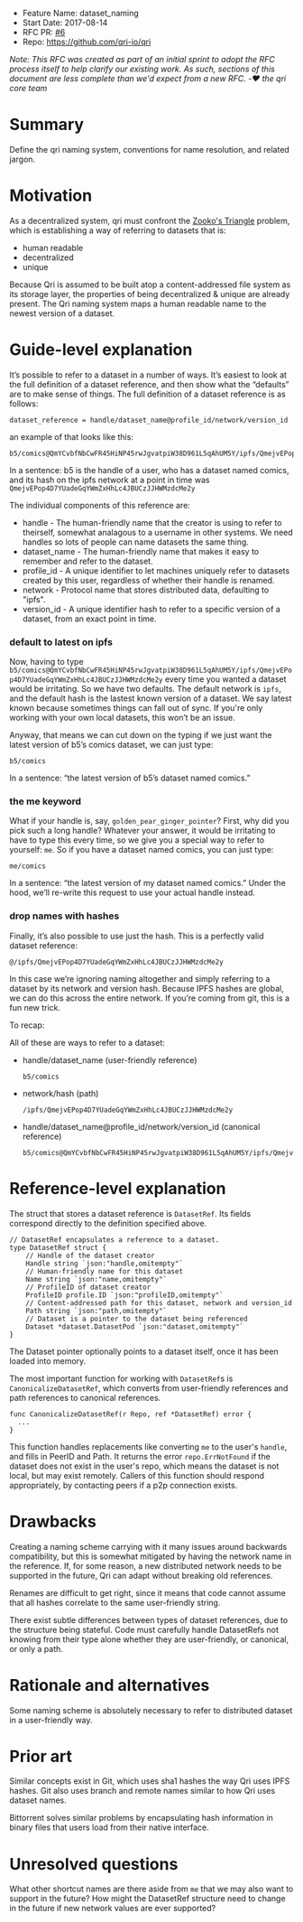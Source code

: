 - Feature Name: dataset_naming
- Start Date: 2017-08-14
- RFC PR: [#6](https://github.com/qri-io/rfcs/pull/3)
- Repo: https://github.com/qri-io/qri

_Note: This RFC was created as part of an initial sprint to adopt the RFC
process itself to help clarify our existing work. As such, sections of this
document are less complete than we'd expect from a new RFC.
-:heart: the qri core team_

# Summary
[summary]: #summary

Define the qri naming system, conventions for name resolution, and related jargon.

# Motivation
[motivation]: #motivation

As a decentralized system, qri must confront the [Zooko's Triangle](https://en.wikipedia.org/wiki/Zooko%27s_triangle) problem, which is establishing a way of referring to datasets that is:

* human readable
* decentralized
* unique

Because Qri is assumed to be built atop a content-addressed file system as its storage layer, the properties of being decentralized & unique are already present. The Qri naming system maps a human readable name to the newest version of a dataset.

# Guide-level explanation
[guide-level-explanation]: #guide-level-explanation

It’s possible to refer to a dataset in a number of ways. It’s easiest to look 
at the full definition of a dataset reference, and then show what the “defaults” are to make sense of things. The full definition of a dataset reference is as follows:

    dataset_reference = handle/dataset_name@profile_id/network/version_id

an example of that looks like this:

    b5/comics@QmYCvbfNbCwFR45HiNP45rwJgvatpiW38D961L5qAhUM5Y/ipfs/QmejvEPop4D7YUadeGqYWmZxHhLc4JBUCzJJHWMzdcMe2y

In a sentence: b5 is the handle of a user, who has a dataset named comics, and its hash on the ipfs network at a point in time was `QmejvEPop4D7YUadeGqYWmZxHhLc4JBUCzJJHWMzdcMe2y`

The individual components of this reference are:

* handle - The human-friendly name that the creator is using to refer to theirself, somewhat analagous to a username in other systems. We need handles so lots of people can name datasets the same thing.
* dataset_name - The human-friendly name that makes it easy to remember and refer to the dataset.
* profile_id - A unique identifier to let machines uniquely refer to datasets created by this user, regardless of whether their handle is renamed.
* network - Protocol name that stores distributed data, defaulting to "ipfs".
* version_id - A unique identifier hash to refer to a specific version of a dataset, from an exact point in time.

### default to latest on ipfs

Now, having to type `b5/comics@QmYCvbfNbCwFR45HiNP45rwJgvatpiW38D961L5qAhUM5Y/ipfs/QmejvEPop4D7YUadeGqYWmZxHhLc4JBUCzJJHWMzdcMe2y`
every time you wanted a dataset would be irritating. So we have two defaults. 
The default network is `ipfs`, and the default hash is the lastest known version of a dataset. We say latest known because sometimes things can fall out of sync. If you're only working with your own local datasets, this won’t be an issue.

Anyway, that means we can cut down on the typing if we just want the latest 
version of b5’s comics dataset, we can just type:

    b5/comics

In a sentence: “the latest version of b5’s dataset named comics.”

### the me keyword

What if your handle is, say, `golden_pear_ginger_pointer`? First, why did you pick such a long handle? 
Whatever your answer, it would be irritating to have to type this every time, so we give you a special way to refer to yourself: `me`. So if you have a dataset named comics, you can just type:

    me/comics

In a sentence: “the latest version of my dataset named comics.” Under the hood, we’ll re-write this request to use your actual handle instead.

### drop names with hashes

Finally, it’s also possible to use just the hash. This is a perfectly valid dataset reference:

    @/ipfs/QmejvEPop4D7YUadeGqYWmZxHhLc4JBUCzJJHWMzdcMe2y

In this case we’re ignoring naming altogether and simply referring to a dataset by its network and version hash. Because IPFS hashes are global, we can do this across the entire network. If you’re coming from git, this is a fun new trick.

To recap:

All of these are ways to refer to a dataset:

* handle/dataset_name (user-friendly reference)

      b5/comics
    
* network/hash (path)

      /ipfs/QmejvEPop4D7YUadeGqYWmZxHhLc4JBUCzJJHWMzdcMe2y
      
* handle/dataset_name@profile_id/network/version_id (canonical reference)

      b5/comics@QmYCvbfNbCwFR45HiNP45rwJgvatpiW38D961L5qAhUM5Y/ipfs/QmejvEPop4D7YUadeGqYWmZxHhLc4JBUCzJJHWMzdcMe2y


# Reference-level explanation
[reference-level-explanation]: #reference-level-explanation

The struct that stores a dataset reference is `DatasetRef`. Its fields correspond directly to the definition specified above.

```
// DatasetRef encapsulates a reference to a dataset.
type DatasetRef struct {
	// Handle of the dataset creator
	Handle string `json:"handle,omitempty"`
	// Human-friendly name for this dataset
	Name string `json:"name,omitempty"`
	// ProfileID of dataset creator
	ProfileID profile.ID `json:"profileID,omitempty"`
	// Content-addressed path for this dataset, network and version_id
	Path string `json:"path,omitempty"`
	// Dataset is a pointer to the dataset being referenced
	Dataset *dataset.DatasetPod `json:"dataset,omitempty"`
}
```

The Dataset pointer optionally points to a dataset itself, once it has been loaded into memory.

The most important function for working with `DatasetRef`s is `CanonicalizeDatasetRef`, which converts from user-friendly references and path references to canonical references.

```
func CanonicalizeDatasetRef(r Repo, ref *DatasetRef) error {
  ...
}
```

This function handles replacements like converting `me` to the user's `handle`, and fills in PeerID and Path. It returns the error `repo.ErrNotFound` if the dataset does not exist in the user's repo, which means the dataset is not local, but may exist remotely. Callers of this function should respond appropriately, by contacting peers if a p2p connection exists.


# Drawbacks
[drawbacks]: #drawbacks

Creating a naming scheme carrying with it many issues around backwards compatibility, but this is somewhat mitigated by having the network name in the reference. If, for some reason, a new distributed network needs to be supported in the future, Qri can adapt without breaking old references.

Renames are difficult to get right, since it means that code cannot assume that all hashes correlate to the same user-friendly string.

There exist subtle differences between types of dataset references, due to the structure being stateful. Code must carefully handle DatasetRefs not knowing from their type alone whether they are user-friendly, or canonical, or only a path.

# Rationale and alternatives
[rationale-and-alternatives]: #rationale-and-alternatives

Some naming scheme is absolutely necessary to refer to distributed dataset in a user-friendly way.

# Prior art
[prior-art]: #prior-art

Similar concepts exist in Git, which uses sha1 hashes the way Qri uses IPFS hashes. Git also uses branch and remote names similar to how Qri uses dataset names.

Bittorrent solves similar problems by encapsulating hash information in binary files that users load from their native interface.

# Unresolved questions
[unresolved-questions]: #unresolved-questions

What other shortcut names are there aside from `me` that we may also want to support in the future? How might the DatasetRef structure need to change in the future if new network values are ever supported?
